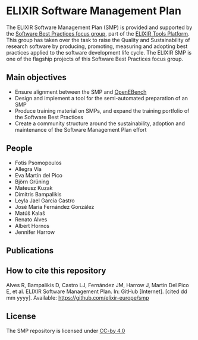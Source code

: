 # ELIXIR Software Management Plan

The ELIXIR Software Management Plan (SMP) is provided and supported by the [Software Best Practices focus group](https://elixir-europe.org/platforms/tools/software-best-practices), part of the [ELIXIR Tools Platform](https://elixir-europe.org/platforms/tools). This group has taken over the task to raise the Quality and Sustainability of research software by producing, promoting, measuring and adopting best practices applied to the software development life cycle. The ELIXIR SMP is one of the flagship projects of this Software Best Practices focus group.

## Main objectives

* Ensure alignment between the SMP and [OpenEBench](https://openebench.bsc.es/)
* Design and implement a tool for the semi-automated preparation of an SMP
* Produce training material on SMPs, and expand the training portfolio of the Software Best Practices
* Create a community structure around the sustainability, adoption and maintenance of the Software Management Plan effort

## People

* Fotis Psomopoulos 
* Allegra Via 
* Eva Martín del Pico
* Björn Grüning
* Mateusz Kuzak 
* Dimitris Bampalikis
* Leyla Jael Garcia Castro
* José María Fernández González
* Matúš Kalaš
* Renato Alves
* Albert Hornos
* Jennifer Harrow

## Publications


## How to cite this repository
Alves R, Bampalikis D, Castro LJ, Fernández JM, Harrow J, Martin Del Pico E, et al. ELIXIR Software Management Plan. In: GitHub [Internet]. [cited dd mm yyyy]. Available: https://github.com/elixir-europe/smp


## License

The SMP repository is licensed under [CC-by 4.0](https://creativecommons.org/licenses/by/4.0/)






